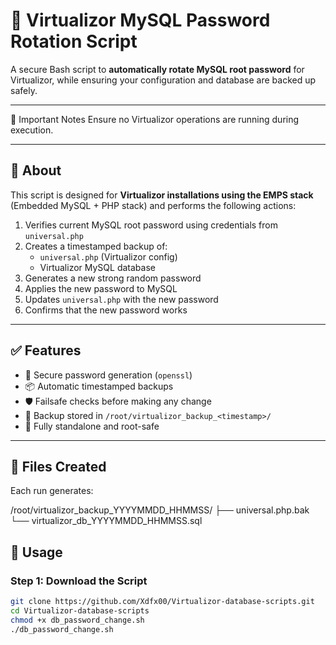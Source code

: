 # 🔐 Virtualizor MySQL Password Rotation Script

A secure Bash script to **automatically rotate MySQL root password** for Virtualizor, while ensuring your configuration and database are backed up safely.

---

🛑 Important Notes
Ensure no Virtualizor operations are running during execution.

---

## 📜 About

This script is designed for **Virtualizor installations using the EMPS stack** (Embedded MySQL + PHP stack) and performs the following actions:

1. Verifies current MySQL root password using credentials from `universal.php`
2. Creates a timestamped backup of:
   - `universal.php` (Virtualizor config)
   - Virtualizor MySQL database
3. Generates a new strong random password
4. Applies the new password to MySQL
5. Updates `universal.php` with the new password
6. Confirms that the new password works

---

## ✅ Features

- 🔐 Secure password generation (`openssl`)
- 📦 Automatic timestamped backups
- 🛡️ Failsafe checks before making any change
- 📁 Backup stored in `/root/virtualizor_backup_<timestamp>/`
- 🧩 Fully standalone and root-safe

---

## 📁 Files Created

Each run generates:

/root/virtualizor_backup_YYYYMMDD_HHMMSS/
├── universal.php.bak
└── virtualizor_db_YYYYMMDD_HHMMSS.sql

## 🚀 Usage

### Step 1: Download the Script

```bash
git clone https://github.com/Xdfx00/Virtualizor-database-scripts.git
cd Virtualizor-database-scripts
chmod +x db_password_change.sh
./db_password_change.sh
